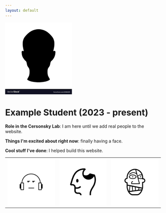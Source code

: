 ```yaml
---
layout: default
---
```


<!-- Replace `example_student` with your name -->
<img src="/assets/_member_imgs/example_student.png" alt="Placeholder Image" class="center" style="max-width: 100%">

<!-- Replace `Example Student` with your name and include your start date-->
# **Example Student (2023 - present)**

<!-- Choose your title -- feel free to be professionally silly -->
**Role in the Cersonsky Lab**: I am here until we add real people to the website.

<!-- Name at least one research topic amongst this list -->
**Things I'm excited about right now**: finally having a face.

<!-- Ultimately, we'll use this section to
     include papers and talks, and contributions
     But for now put whatever you want -->
**Cool stuff I've done**: I helped build this website.


<!-- If you have photos you would like to exhibit,
     save them as `/assets/_member_imgs/your_name_photo_#.png`
     and replace example_student below -->

|      |      |      |
|:----:|:----:|:----:|
|![](/assets/_member_imgs/example_student_1.png) | ![](/assets/_member_imgs/example_student_2.png) | ![](/assets/_member_imgs/example_student_3.png) | 




